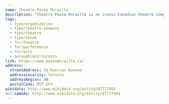 ```yaml
---
name: Theatre Passe Muraille
description: "Theatre Passe Muraille is an iconic Canadian theatre company that has been creating groundbreaking, socially engaged work since 1968. Known for pioneering collaborative creation and documentary theatre techniques, the company helped define Canadian theatre with landmark productions. Located in Toronto's Annex neighbourhood, Theatre Passe Muraille continues to champion daring, politically aware work by Canadian artists."
tags:
  - type/organization
  - type/theatre-company
  - type/theatre
  - type/venue
  - for/theatre
  - for/performance
  - for/arts
  - borough/old-toronto
link: https://www.passemuraille.ca/
address:
  streetAddress: 16 Ryerson Avenue
  addressLocality: Toronto
  addressRegion: ON
  postalCode: M5T 2P3
wikidata: http://www.wikidata.org/entity/Q7777404
owl:sameAs: http://www.wikidata.org/entity/Q7777404
---
```

